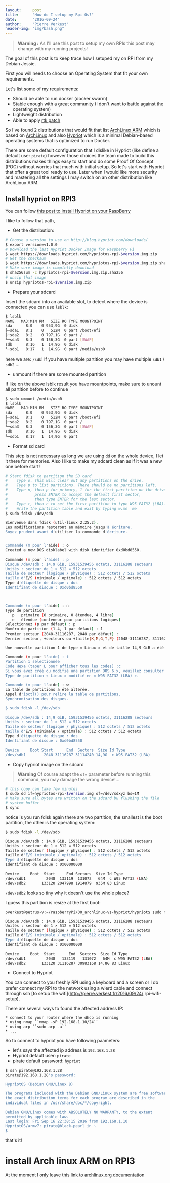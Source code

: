 ```yaml
---
layout:     post
title:      "How do I setup my Rpi Os?"
date:       "2016-09-24"
author:     "Pierre Verkest"
header-img: "img/bash.png"
---
```


> **Warning :** As I'll use this post to setup my own RPIs this post may
> change with my running projects!

The goal of this post is to keep trace how I setuped my on RPI from
my Debian Jessie.

First you will needs to choose an Operating System that fit your own
requirements.

Let's list some of my requirements:

* Should be able to run docker (docker swarm)
* Stable enough with a great community (I don't want to battle against
  the operating system)
* Lightweight distribution
* Able to apply [rtk patch](
  https://rt.wiki.kernel.org/index.php/Main_Page)

So I've found 2 distributions that would fit that list [ArchLinux ARM](
https://archlinuxarm.org) which is based on [ArchLinux](
https://archlinux.org) and also [Hypriot](http://blog.hypriot.com/about)
which is a minimal Debian-based operating systems that is optimized to
run Docker.

There are some default configuration that I dislike in Hypriot (like
define a default user `pirate`) however those choices the team made to
build this distributions makes things easy to start and do some Proof Of
Concept (POC) without worries that much with initial setup. So let's
start with Hypriot that offer a great tool ready to use. Later when I
would like more security and mastering all the settings I may switch
on an other distribution like ArchLinux ARM.


## Install hypriot on RPI3

You can follow [this post to install Hypriot on your RaspBerry](
http://blog.hypriot.com/getting-started-with-docker-and-linux-on-the-raspberry-pi/)

I like to follow that path,

* Get the distribution:

```bash
# Choose a version to use on http://blog.hypriot.com/downloads/
$ export version=v1.0.0
# Download the last Hypriot Docker Image for Raspberry Pi
$ wget https://downloads.hypriot.com/hypriotos-rpi-$version.img.zip
# Get the checksum 
$ wget https://downloads.hypriot.com/hypriotos-rpi-$version.img.zip.sha256
# Make sure image is completly download
$ sha256sum -c hypriotos-rpi-$version.img.zip.sha256
# unzip that image
$ unzip hypriotos-rpi-$version.img.zip
```

* Prepare your sdcard

Insert the sdcard into an available slot, to detect where the device
is connected you can use `lsblk`:

```bash
$ lsblk 
NAME   MAJ:MIN RM   SIZE RO TYPE MOUNTPOINT
sda      8:0    0 953,9G  0 disk 
├─sda1   8:1    0   512M  0 part /boot/efi
├─sda2   8:2    0 797,1G  0 part /
└─sda3   8:3    0 156,3G  0 part [SWAP]
sdb      8:16   1  14,9G  0 disk 
└─sdb1   8:17   1  14,9G  0 part /media/usb0
```

here we are: `/sdb`! If you have multiple partition you may have
multiple `sdb1` / `sdb2` ...

* unmount if there are some mounted partition

If like on the above lsblk result you have mountpoints, make sure to
unount all partition before to continue

```bash
$ sudo umount /media/usb0 
$ lsblk 
NAME   MAJ:MIN RM   SIZE RO TYPE MOUNTPOINT
sda      8:0    0 953,9G  0 disk 
├─sda1   8:1    0   512M  0 part /boot/efi
├─sda2   8:2    0 797,1G  0 part /
└─sda3   8:3    0 156,3G  0 part [SWAP]
sdb      8:16   1  14,9G  0 disk 
└─sdb1   8:17   1  14,9G  0 part 
```

* Format sd card

This step is not necessary as long we are using `dd` on the
whole device, I let it there for memories. Also I like to make my sdcard
clean as if it was a new one before start!

```bash
# Start fdisk to partition the SD card
#    Type o. This will clear out any partitions on the drive.
#    Type p to list partitions. There should be no partitions left.
#    Type n, then p for primary, 1 for the first partition on the drive,
#            press ENTER to accept the default first sector,
#            then type ENTER for the last sector.
#    Type t, then c to set the first partition to type W95 FAT32 (LBA).
#    Write the partition table and exit by typing w.me  me  
$ sudo fdisk /dev/sdb

Bienvenue dans fdisk (util-linux 2.25.2).
Les modifications resteront en mémoire jusqu'à écriture.
Soyez prudent avant d'utiliser la commande d'écriture.


Commande (m pour l'aide) : o
Created a new DOS disklabel with disk identifier 0xd0bd8550.

Commande (m pour l'aide) : p
Disque /dev/sdb : 14,9 GiB, 15931539456 octets, 31116288 secteurs
Unités : secteur de 1 × 512 = 512 octets
Taille de secteur (logique / physique) : 512 octets / 512 octets
taille d'E/S (minimale / optimale) : 512 octets / 512 octets
Type d'étiquette de disque : dos
Identifiant de disque : 0xd0bd8550



Commande (m pour l'aide) : n
Type de partition
   p   primaire (0 primaire, 0 étendue, 4 libre)
   e   étendue (conteneur pour partitions logiques)
Sélectionnez (p par défaut) : p
Numéro de partition (1-4, 1 par défaut) : 1
Premier secteur (2048-31116287, 2048 par défaut) : 
Dernier secteur, +secteurs ou +taille{K,M,G,T,P} (2048-31116287, 31116287 par défaut) : 

Une nouvelle partition 1 de type « Linux » et de taille 14,9 GiB a été créée.

Commande (m pour l'aide) : t
Partition 1 sélectionnée
Code Hexa (taper L pour afficher tous les codes) :c
Si vous avez créé ou modifié une partition DOS 6.x, veuillez consulter la documentation de fdisk pour de plus amples renseignements.
Type de partition « Linux » modifié en « W95 FAT32 (LBA) ».

Commande (m pour l'aide) : w
La table de partitions a été altérée.
Appel d'ioctl() pour relire la table de partitions.
Synchronisation des disques.

$ sudo fdisk -l /dev/sdb

Disque /dev/sdb : 14,9 GiB, 15931539456 octets, 31116288 secteurs
Unités : secteur de 1 × 512 = 512 octets
Taille de secteur (logique / physique) : 512 octets / 512 octets
taille d'E/S (minimale / optimale) : 512 octets / 512 octets
Type d'étiquette de disque : dos
Identifiant de disque : 0xd0bd8550

Device     Boot Start      End  Sectors  Size Id Type
/dev/sdb1        2048 31116287 31114240 14,9G  c W95 FAT32 (LBA)
```

* Copy hypriot image on the sdcard

> **Warning** Of course adapt the ``of=`` parameter before running this
> command, you may damage the wrong device!...

```bash
# this copy can take few minutes
$ sudo dd if=hypriotos-rpi-$version.img of=/dev/sdxyz bs=1M
# Make sure all bytes are written on the sdcard bu flushing the file
# system buffer
$ sync

```

notice is you run fdisk again there are two partition, the smallest is
the boot partition, the other is the operating system:

```bash
$ sudo fdisk -l /dev/sdb

Disque /dev/sdb : 14,9 GiB, 15931539456 octets, 31116288 secteurs
Unités : secteur de 1 × 512 = 512 octets
Taille de secteur (logique / physique) : 512 octets / 512 octets
taille d'E/S (minimale / optimale) : 512 octets / 512 octets
Type d'étiquette de disque : dos
Identifiant de disque : 0x00000000

Device     Boot  Start     End Sectors  Size Id Type
/dev/sdb1         2048  133119  131072   64M  c W95 FAT32 (LBA)
/dev/sdb2       133120 2047998 1914879  935M 83 Linux
```

``/dev/sdb2`` looks so tiny why it doesn't use the whole place?

I guess this partition is resize at the first boot:

```bash
pverkest@petrus-v:~/raspberryPi/00_archlinux-vs-hypriot/hypriot$ sudo fdisk -l /dev/sdb

Disque /dev/sdb : 14,9 GiB, 15931539456 octets, 31116288 secteurs
Unités : secteur de 1 × 512 = 512 octets
Taille de secteur (logique / physique) : 512 octets / 512 octets
taille d'E/S (minimale / optimale) : 512 octets / 512 octets
Type d'étiquette de disque : dos
Identifiant de disque : 0x00000000

Device     Boot  Start      End  Sectors  Size Id Type
/dev/sdb1         2048   133119   131072   64M  c W95 FAT32 (LBA)
/dev/sdb2       133120 31116287 30983168 14,8G 83 Linux
```

* Connect to Hypriot

You can connect to you freshly RPI using a keyboard and a screen or I do
prefer connect my RPi to the network using a wierd cable and connect 
through ssh [to setup the wifi](http://pierre.verkest.fr/2016/09/24/
rpi-wifi-setup).

There are several ways to found the affected address IP:

    * connect to your router where the dhcp is running
    * using nmap ``nmap -sP 192.168.1.10/24``
    * using arp ``sudo arp -a``
    * ...

So to connect to hypriot you have following paameters:

* let's says the affected ip address is ``192.168.1.28``
* Hypriot default user: ``pirate``
* pirate default password: ``hypriot``

```bash
$ ssh pirate@192.168.1.28
pirate@192.168.1.28's password: 

HypriotOS (Debian GNU/Linux 8)

The programs included with the Debian GNU/Linux system are free software;
the exact distribution terms for each program are described in the
individual files in /usr/share/doc/*/copyright.

Debian GNU/Linux comes with ABSOLUTELY NO WARRANTY, to the extent
permitted by applicable law.
Last login: Fri Sep 16 22:38:15 2016 from 192.168.1.10
HypriotOS/armv7: pirate@black-pearl in ~
$ 
```

that's it!

# install Arch linux ARM on RPI3

At the moment I only leave this [link to archlinux.org documentation](
https://archlinuxarm.org/platforms/armv8/broadcom/raspberry-pi-3)